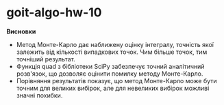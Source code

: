 # goit-algo-hw-10

**Висновки**

 - Метод Монте-Карло дає наближену оцінку інтегралу, точність якої залежить від кількості випадкових точок. Чим більше точок, тим точніший результат.
 - Функція quad з бібліотеки SciPy забезпечує точний аналітичний розв'язок, що дозволяє оцінити помилку методу Монте-Карло.
 - Порівняння результатів показує, що метод Монте-Карло може бути точним для великих вибірок, але для невеликих вибірок можливі значні похибки.